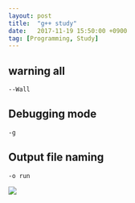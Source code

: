 ```yaml
---
layout: post
title:  "g++ study"
date:   2017-11-19 15:50:00 +0900
tag: [Programming, Study]
---
```



## warning all
```
--Wall
```

## Debugging mode
```
-g
```

## Output file naming
```
-o run
```

![](http://www.trilliwon.com/blog/images/gpp.png)
